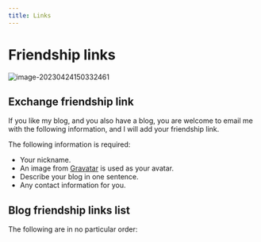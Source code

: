 ```yaml
---
title: Links
---
```


# Friendship links

![image-20230424150332461](https://s2.loli.net/2023/04/24/UAcI91wZirsV2Td.webp)

## Exchange friendship link

If you like my blog, and you also have a blog, you are welcome to email me with the following information,
and I will add your friendship link.

The following information is required:

- Your nickname.
- An image from [Gravatar](https://en.gravatar.com/) is used as your avatar.
- Describe your blog in one sentence.
- Any contact information for you.

## Blog friendship links list

The following are in no particular order:
